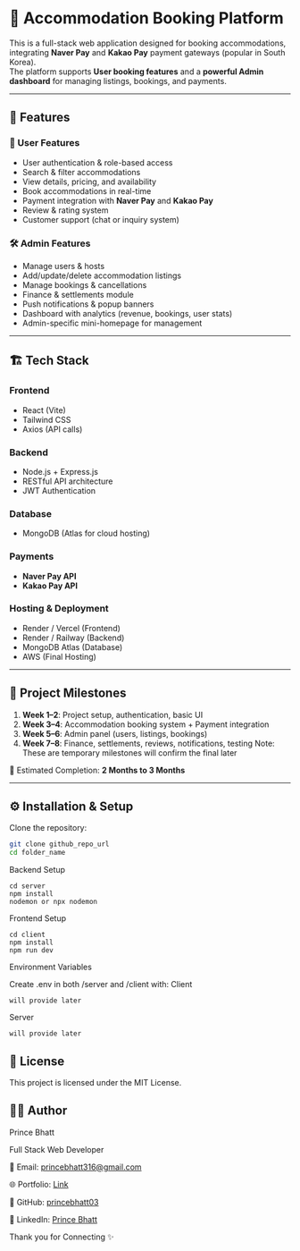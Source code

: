 # 🏨 Accommodation Booking Platform

This is a full-stack web application designed for booking accommodations, integrating **Naver Pay** and **Kakao Pay** payment gateways (popular in South Korea).  
The platform supports **User booking features** and a **powerful Admin dashboard** for managing listings, bookings, and payments.

---

## 🚀 Features

### 👤 User Features
- User authentication & role-based access  
- Search & filter accommodations  
- View details, pricing, and availability  
- Book accommodations in real-time  
- Payment integration with **Naver Pay** and **Kakao Pay**  
- Review & rating system  
- Customer support (chat or inquiry system)  

### 🛠️ Admin Features
- Manage users & hosts  
- Add/update/delete accommodation listings  
- Manage bookings & cancellations  
- Finance & settlements module  
- Push notifications & popup banners  
- Dashboard with analytics (revenue, bookings, user stats)  
- Admin-specific mini-homepage for management  

---

## 🏗️ Tech Stack

### Frontend
- React (Vite) 
- Tailwind CSS
- Axios (API calls)

### Backend
- Node.js + Express.js
- RESTful API architecture
- JWT Authentication

### Database
- MongoDB (Atlas for cloud hosting)

### Payments
- **Naver Pay API**
- **Kakao Pay API**

### Hosting & Deployment
- Render / Vercel (Frontend)
- Render / Railway (Backend)
- MongoDB Atlas (Database)
- AWS (Final Hosting)

---

## 📅 Project Milestones

1. **Week 1–2**: Project setup, authentication, basic UI  
2. **Week 3–4**: Accommodation booking system + Payment integration  
3. **Week 5–6**: Admin panel (users, listings, bookings)  
4. **Week 7–8**: Finance, settlements, reviews, notifications, testing
Note: These are temporary milestones will confirm the final later

📌 Estimated Completion: **2 Months to 3 Months**

---

## ⚙️ Installation & Setup

Clone the repository:

```bash
git clone github_repo_url
cd folder_name
```
Backend Setup
```
cd server
npm install
nodemon or npx nodemon
```
Frontend Setup
```
cd client
npm install
npm run dev
```
Environment Variables

Create .env in both /server and /client with:
Client
```env
will provide later
```
Server
```env
will provide later
```
## 📌 License

This project is licensed under the MIT License. 

## 👨‍💻 Author

Prince Bhatt

Full Stack Web Developer

📧 Email: princebhatt316@gmail.com

🌐 Portfolio: [Link](https://princebhatt03.github.io/Portfolio)

💼 GitHub: [princebhatt03](https://github.com/princebhatt03)

💬 LinkedIn: [Prince Bhatt](https://www.linkedin.com/in/prince-bhatt-0958a725a/)

Thank you for Connecting ✨
